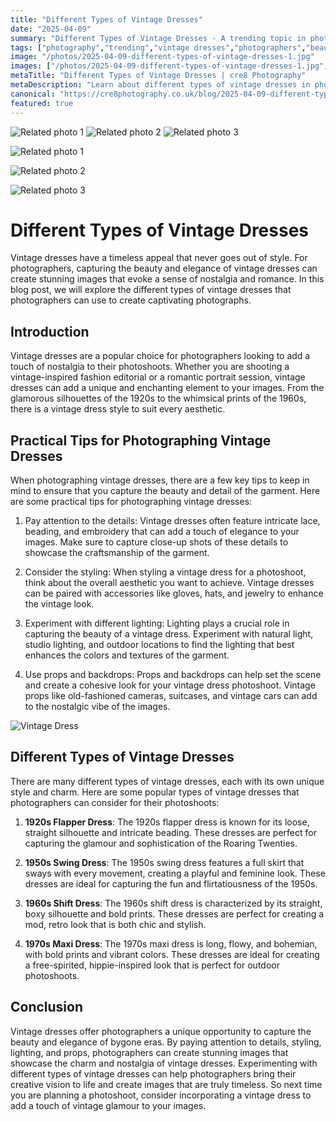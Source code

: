 ```yaml
---
title: "Different Types of Vintage Dresses"
date: "2025-04-09"
summary: "Different Types of Vintage Dresses - A trending topic in photography."
tags: ["photography","trending","vintage dresses","photographers","beauty","elegance","nostalgia","details","styling","lighting","props","different types"]
image: "/photos/2025-04-09-different-types-of-vintage-dresses-1.jpg"
images: ["/photos/2025-04-09-different-types-of-vintage-dresses-1.jpg","/photos/2025-04-09-different-types-of-vintage-dresses-2.jpg","/photos/2025-04-09-different-types-of-vintage-dresses-3.jpg"]
metaTitle: "Different Types of Vintage Dresses | cre8 Photography"
metaDescription: "Learn about different types of vintage dresses in photography with practical tips and insights."
canonical: "https://cre8photography.co.uk/blog/2025-04-09-different-types-of-vintage-dresses"
featured: true
---
```


<!-- Gallery as HTML -->

<div class="grid grid-cols-1 sm:grid-cols-2 md:grid-cols-3 gap-4">
  <img src="/photos/2025-04-09-different-types-of-vintage-dresses-1.jpg" alt="Related photo 1" class="w-full rounded-lg" />
<img src="/photos/2025-04-09-different-types-of-vintage-dresses-2.jpg" alt="Related photo 2" class="w-full rounded-lg" />
<img src="/photos/2025-04-09-different-types-of-vintage-dresses-3.jpg" alt="Related photo 3" class="w-full rounded-lg" />
</div>


<!-- Gallery as Markdown -->
![Related photo 1](/photos/2025-04-09-different-types-of-vintage-dresses-1.jpg)


![Related photo 2](/photos/2025-04-09-different-types-of-vintage-dresses-2.jpg)


![Related photo 3](/photos/2025-04-09-different-types-of-vintage-dresses-3.jpg)



# Different Types of Vintage Dresses

Vintage dresses have a timeless appeal that never goes out of style. For photographers, capturing the beauty and elegance of vintage dresses can create stunning images that evoke a sense of nostalgia and romance. In this blog post, we will explore the different types of vintage dresses that photographers can use to create captivating photographs.

## Introduction

Vintage dresses are a popular choice for photographers looking to add a touch of nostalgia to their photoshoots. Whether you are shooting a vintage-inspired fashion editorial or a romantic portrait session, vintage dresses can add a unique and enchanting element to your images. From the glamorous silhouettes of the 1920s to the whimsical prints of the 1960s, there is a vintage dress style to suit every aesthetic.

## Practical Tips for Photographing Vintage Dresses

When photographing vintage dresses, there are a few key tips to keep in mind to ensure that you capture the beauty and detail of the garment. Here are some practical tips for photographing vintage dresses:

1. Pay attention to the details: Vintage dresses often feature intricate lace, beading, and embroidery that can add a touch of elegance to your images. Make sure to capture close-up shots of these details to showcase the craftsmanship of the garment.

2. Consider the styling: When styling a vintage dress for a photoshoot, think about the overall aesthetic you want to achieve. Vintage dresses can be paired with accessories like gloves, hats, and jewelry to enhance the vintage look.

3. Experiment with different lighting: Lighting plays a crucial role in capturing the beauty of a vintage dress. Experiment with natural light, studio lighting, and outdoor locations to find the lighting that best enhances the colors and textures of the garment.

4. Use props and backdrops: Props and backdrops can help set the scene and create a cohesive look for your vintage dress photoshoot. Vintage props like old-fashioned cameras, suitcases, and vintage cars can add to the nostalgic vibe of the images.

![Vintage Dress](/path/to/vintage-dress-image.jpg)

## Different Types of Vintage Dresses

There are many different types of vintage dresses, each with its own unique style and charm. Here are some popular types of vintage dresses that photographers can consider for their photoshoots:

1. **1920s Flapper Dress**: The 1920s flapper dress is known for its loose, straight silhouette and intricate beading. These dresses are perfect for capturing the glamour and sophistication of the Roaring Twenties.

2. **1950s Swing Dress**: The 1950s swing dress features a full skirt that sways with every movement, creating a playful and feminine look. These dresses are ideal for capturing the fun and flirtatiousness of the 1950s.

3. **1960s Shift Dress**: The 1960s shift dress is characterized by its straight, boxy silhouette and bold prints. These dresses are perfect for creating a mod, retro look that is both chic and stylish.

4. **1970s Maxi Dress**: The 1970s maxi dress is long, flowy, and bohemian, with bold prints and vibrant colors. These dresses are ideal for creating a free-spirited, hippie-inspired look that is perfect for outdoor photoshoots.

## Conclusion

Vintage dresses offer photographers a unique opportunity to capture the beauty and elegance of bygone eras. By paying attention to details, styling, lighting, and props, photographers can create stunning images that showcase the charm and nostalgia of vintage dresses. Experimenting with different types of vintage dresses can help photographers bring their creative vision to life and create images that are truly timeless. So next time you are planning a photoshoot, consider incorporating a vintage dress to add a touch of vintage glamour to your images.


